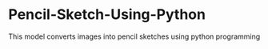 # Pencil-Sketch-Using-Python
This model converts images into pencil sketches using python programming
